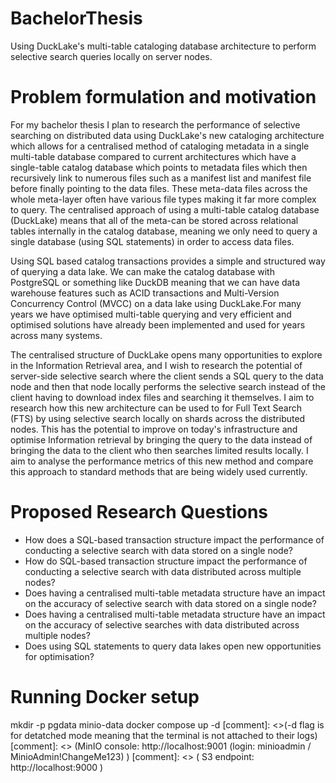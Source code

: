 # BachelorThesis
Using DuckLake's multi-table cataloging database architecture to perform selective search queries locally on server nodes.

# Problem formulation and motivation
For my bachelor thesis I plan to research the performance of selective searching on distributed data using DuckLake's new cataloging architecture which allows for a centralised method of cataloging metadata in a single multi-table database compared to current architectures which have a single-table catalog database which points to metadata files which then recursively link to numerous files such as a manifest list and manifest file before finally pointing to the data files. These meta-data files across the whole meta-layer often have various file types making it far more complex to query. The centralised approach of using a multi-table catalog database (DuckLake) means that all of the meta-can be stored across relational tables internally in the catalog database, meaning we only need to query a single database (using SQL statements) in order to access data files.

Using SQL based catalog transactions provides a simple and structured way of querying a data lake. We can make the catalog database with PostgreSQL or something like DuckDB meaning that we can have data warehouse features such as ACID transactions and Multi-Version Concurrency Control (MVCC) on a data lake using DuckLake.For many years we have optimised multi-table querying and very efficient and optimised solutions have already been implemented and used for years across many systems.

The centralised structure of DuckLake opens many opportunities to explore in the Information Retrieval area, and I wish to research the potential of server-side selective search where the client sends a SQL query to the data node and then that node locally performs the selective search instead of the client having to download index files and searching it themselves. I aim to research how this new architecture can be used to for Full Text Search (FTS) by using selective search locally on shards across the distributed nodes. This has the potential to improve on today's infrastructure and optimise Information retrieval by bringing the query to the data instead of bringing the data to the client who then searches limited results locally. I aim to analyse the performance metrics of this new method and compare this approach to standard methods that are being widely used currently.


# Proposed Research Questions
- How does a SQL-based transaction structure impact the performance of conducting a selective search with data stored on a single node?
-  How do SQL-based transaction structure impact the performance of conducting a selective search with data distributed across multiple nodes?
-  Does having a centralised multi-table metadata structure have an impact on the accuracy of selective search with data stored on a single node?
- Does having a centralised multi-table metadata structure have an impact on the accuracy of selective searches with data distributed across multiple nodes?
- Does using SQL statements to query data lakes open new opportunities for optimisation?

# Running Docker setup
mkdir -p pgdata minio-data
docker compose up -d [comment]: <>(-d flag is for detatched mode meaning that the terminal is not attached to their logs)
[comment]: <> (MinIO console: http://localhost:9001  (login: minioadmin / MinioAdmin!ChangeMe123) )
[comment]: <> ( S3 endpoint:   http://localhost:9000 )